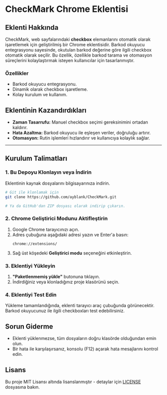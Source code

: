 # CheckMark Chrome Eklentisi

## Eklenti Hakkında
CheckMark, web sayfalarındaki **checkbox** elemanlarını otomatik olarak işaretlemek için geliştirilmiş bir Chrome eklentisidir. Barkod okuyucu entegrasyonu sayesinde, okutulan barkod değerine göre ilgili checkbox otomatik olarak seçilir. Bu özellik, özellikle barkod tarama ve otomasyon süreçlerini kolaylaştırmak isteyen kullanıcılar için tasarlanmıştır.

### Özellikler
- Barkod okuyucu entegrasyonu.
- Dinamik olarak checkbox işaretleme.
- Kolay kurulum ve kullanım.

## Eklentinin Kazandırdıkları
- **Zaman Tasarrufu:** Manuel checkbox seçimi gereksinimini ortadan kaldırır.
- **Hata Azaltma:** Barkod okuyucu ile eşleşen veriler, doğruluğu artırır.
- **Otomasyon:** Rutin işlemleri hızlandırır ve kullanıcıya kolaylık sağlar.

---

## Kurulum Talimatları

### 1. Bu Depoyu Klonlayın veya İndirin
Eklentinin kaynak dosyalarını bilgisayarınıza indirin.

```bash
# Git ile klonlamak için
git clone https://github.com/ayblank/CheckMark.git

# Ya da GitHub'dan ZIP dosyası olarak indirip çıkarın.
```

### 2. Chrome Geliştirici Modunu Aktifleştirin
1. Google Chrome tarayıcınızı açın.
2. Adres çubuğuna aşağıdaki adresi yazın ve Enter'a basın:
   ```
   chrome://extensions/
   ```
3. Sağ üst köşedeki **Geliştirici modu** seçeneğini etkinleştirin.

### 3. Eklentiyi Yükleyin
1. **"Paketlenmemiş yükle"** butonuna tıklayın.
2. İndirdiğiniz veya klonladığınız proje klasörünü seçin.

### 4. Eklentiyi Test Edin
Yükleme tamamlandığında, eklenti tarayıcı araç çubuğunda görünecektir. Barkod okuyucunuz ile ilgili checkboxları test edebilirsiniz.

## Sorun Giderme
- Eklenti yüklenmezse, tüm dosyaların doğru klasörde olduğundan emin olun.
- Bir hata ile karşılaşırsanız, konsolu (F12) açarak hata mesajlarını kontrol edin.

## Lisans
Bu proje MIT Lisansı altında lisanslanmıştır - detaylar için [LICENSE](LICENSE) dosyasına bakın.
